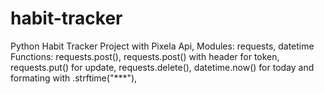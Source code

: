 # habit-tracker
Python Habit Tracker Project with Pixela Api, Modules: requests, datetime Functions: requests.post(), requests.post() with header for token,  requests.put() for update, requests.delete(), datetime.now() for today and formating with .strftime("***"),
